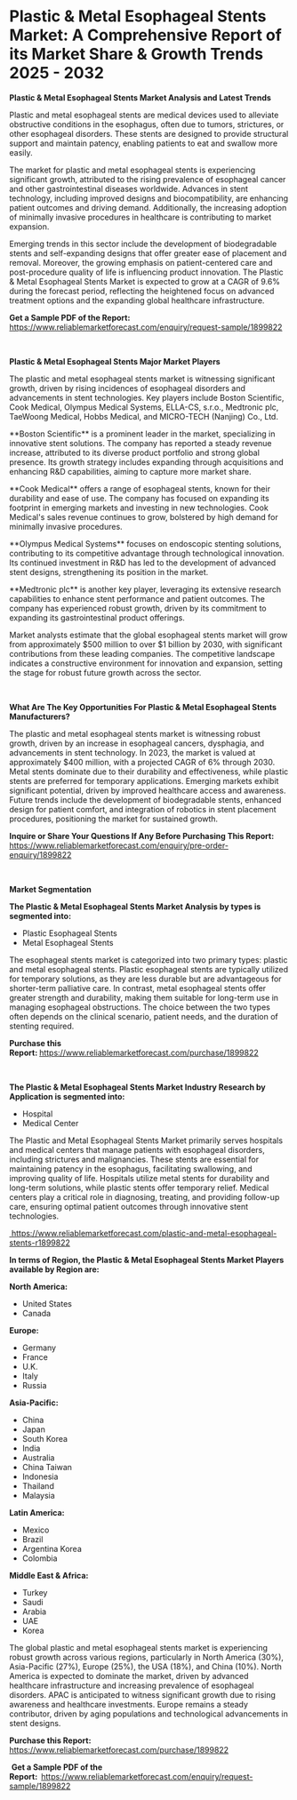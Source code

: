 <p><h1>Plastic & Metal Esophageal Stents Market: A Comprehensive Report of its Market Share & Growth Trends 2025 - 2032</h1></p><p><strong>Plastic & Metal Esophageal Stents Market Analysis and Latest Trends</strong></p>
<p><p>Plastic and metal esophageal stents are medical devices used to alleviate obstructive conditions in the esophagus, often due to tumors, strictures, or other esophageal disorders. These stents are designed to provide structural support and maintain patency, enabling patients to eat and swallow more easily. </p><p>The market for plastic and metal esophageal stents is experiencing significant growth, attributed to the rising prevalence of esophageal cancer and other gastrointestinal diseases worldwide. Advances in stent technology, including improved designs and biocompatibility, are enhancing patient outcomes and driving demand. Additionally, the increasing adoption of minimally invasive procedures in healthcare is contributing to market expansion.</p><p>Emerging trends in this sector include the development of biodegradable stents and self-expanding designs that offer greater ease of placement and removal. Moreover, the growing emphasis on patient-centered care and post-procedure quality of life is influencing product innovation. The Plastic & Metal Esophageal Stents Market is expected to grow at a CAGR of 9.6% during the forecast period, reflecting the heightened focus on advanced treatment options and the expanding global healthcare infrastructure.</p></p>
<p><strong>Get a Sample PDF of the Report:&nbsp;</strong> <a href="https://www.reliablemarketforecast.com/enquiry/request-sample/1899822?utm_campaign=3447&utm_medium=2&utm_source=Github&utm_content=ia&utm_term=16042025&utm_id=plastic-metal-esophageal-stents">https://www.reliablemarketforecast.com/enquiry/request-sample/1899822</a></p>
<p>&nbsp;</p>
<p><strong>Plastic & Metal Esophageal Stents Major Market Players</strong></p>
<p><p>The plastic and metal esophageal stents market is witnessing significant growth, driven by rising incidences of esophageal disorders and advancements in stent technologies. Key players include Boston Scientific, Cook Medical, Olympus Medical Systems, ELLA-CS, s.r.o., Medtronic plc, TaeWoong Medical, Hobbs Medical, and MICRO-TECH (Nanjing) Co., Ltd.</p><p>**Boston Scientific** is a prominent leader in the market, specializing in innovative stent solutions. The company has reported a steady revenue increase, attributed to its diverse product portfolio and strong global presence. Its growth strategy includes expanding through acquisitions and enhancing R&D capabilities, aiming to capture more market share.</p><p>**Cook Medical** offers a range of esophageal stents, known for their durability and ease of use. The company has focused on expanding its footprint in emerging markets and investing in new technologies. Cook Medical's sales revenue continues to grow, bolstered by high demand for minimally invasive procedures.</p><p>**Olympus Medical Systems** focuses on endoscopic stenting solutions, contributing to its competitive advantage through technological innovation. Its continued investment in R&D has led to the development of advanced stent designs, strengthening its position in the market.</p><p>**Medtronic plc** is another key player, leveraging its extensive research capabilities to enhance stent performance and patient outcomes. The company has experienced robust growth, driven by its commitment to expanding its gastrointestinal product offerings.</p><p>Market analysts estimate that the global esophageal stents market will grow from approximately $500 million to over $1 billion by 2030, with significant contributions from these leading companies. The competitive landscape indicates a constructive environment for innovation and expansion, setting the stage for robust future growth across the sector.</p></p>
<p>&nbsp;</p>
<p><strong>What Are The Key Opportunities For Plastic & Metal Esophageal Stents Manufacturers?</strong></p>
<p><p>The plastic and metal esophageal stents market is witnessing robust growth, driven by an increase in esophageal cancers, dysphagia, and advancements in stent technology. In 2023, the market is valued at approximately $400 million, with a projected CAGR of 6% through 2030. Metal stents dominate due to their durability and effectiveness, while plastic stents are preferred for temporary applications. Emerging markets exhibit significant potential, driven by improved healthcare access and awareness. Future trends include the development of biodegradable stents, enhanced design for patient comfort, and integration of robotics in stent placement procedures, positioning the market for sustained growth.</p></p>
<p><strong>Inquire or Share Your Questions If Any Before Purchasing This Report:</strong> <a href="https://www.reliablemarketforecast.com/enquiry/pre-order-enquiry/1899822?utm_campaign=3447&utm_medium=2&utm_source=Github&utm_content=ia&utm_term=16042025&utm_id=plastic-metal-esophageal-stents">https://www.reliablemarketforecast.com/enquiry/pre-order-enquiry/1899822</a></p>
<p>&nbsp;</p>
<p><strong>Market Segmentation</strong></p>
<p><strong>The Plastic & Metal Esophageal Stents Market Analysis by types is segmented into:</strong></p>
<p><ul><li>Plastic Esophageal Stents</li><li>Metal Esophageal Stents</li></ul></p>
<p><p>The esophageal stents market is categorized into two primary types: plastic and metal esophageal stents. Plastic esophageal stents are typically utilized for temporary solutions, as they are less durable but are advantageous for shorter-term palliative care. In contrast, metal esophageal stents offer greater strength and durability, making them suitable for long-term use in managing esophageal obstructions. The choice between the two types often depends on the clinical scenario, patient needs, and the duration of stenting required.</p></p>
<p><strong>Purchase this Report:&nbsp;</strong><a href="https://www.reliablemarketforecast.com/purchase/1899822?utm_campaign=3447&utm_medium=2&utm_source=Github&utm_content=ia&utm_term=16042025&utm_id=plastic-metal-esophageal-stents">https://www.reliablemarketforecast.com/purchase/1899822</a></p>
<p>&nbsp;</p>
<p><strong>The Plastic & Metal Esophageal Stents Market Industry Research by Application is segmented into:</strong></p>
<p><ul><li>Hospital</li><li>Medical Center</li></ul></p>
<p><p>The Plastic and Metal Esophageal Stents Market primarily serves hospitals and medical centers that manage patients with esophageal disorders, including strictures and malignancies. These stents are essential for maintaining patency in the esophagus, facilitating swallowing, and improving quality of life. Hospitals utilize metal stents for durability and long-term solutions, while plastic stents offer temporary relief. Medical centers play a critical role in diagnosing, treating, and providing follow-up care, ensuring optimal patient outcomes through innovative stent technologies.</p></p>
<p><a href="https://www.reliablemarketforecast.com/plastic-and-metal-esophageal-stents-r1899822?utm_campaign=3447&utm_medium=2&utm_source=Github&utm_content=ia&utm_term=16042025&utm_id=plastic-metal-esophageal-stents">&nbsp;https://www.reliablemarketforecast.com/plastic-and-metal-esophageal-stents-r1899822</a></p>
<p><strong>In terms of Region, the Plastic & Metal Esophageal Stents Market Players available by Region are:</strong></p>
<p>
    <p> <strong> North America: </strong>
        <ul>
            <li>United States</li>
            <li>Canada</li>
        </ul>
        </p> 
    <p> <strong> Europe: </strong>
        <ul>
            <li>Germany</li>
            <li>France</li>
            <li>U.K.</li>
            <li>Italy</li>
            <li>Russia</li>
        </ul>
        </p> 
    <p> <strong> Asia-Pacific: </strong>
        <ul>
            <li>China</li>
            <li>Japan</li>
            <li>South Korea</li>
            <li>India</li>
            <li>Australia</li>
            <li>China Taiwan</li>
            <li>Indonesia</li>
            <li>Thailand</li>
            <li>Malaysia</li>
        </ul>
        </p> 
    <p> <strong> Latin America: </strong>
        <ul>
            <li>Mexico</li>
            <li>Brazil</li>
            <li>Argentina Korea</li>
            <li>Colombia</li>
        </ul>
        </p> 
    <p> <strong> Middle East & Africa: </strong>
        <ul>
            <li>Turkey</li>
            <li>Saudi</li>
            <li>Arabia</li>
            <li>UAE</li>
            <li>Korea</li>
        </ul>
    </p>
    </p>
<p><p>The global plastic and metal esophageal stents market is experiencing robust growth across various regions, particularly in North America (30%), Asia-Pacific (27%), Europe (25%), the USA (18%), and China (10%). North America is expected to dominate the market, driven by advanced healthcare infrastructure and increasing prevalence of esophageal disorders. APAC is anticipated to witness significant growth due to rising awareness and healthcare investments. Europe remains a steady contributor, driven by aging populations and technological advancements in stent designs.</p></p>
<p><strong>Purchase this Report: </strong><a href="https://www.reliablemarketforecast.com/purchase/1899822?utm_campaign=3447&utm_medium=2&utm_source=Github&utm_content=ia&utm_term=16042025&utm_id=plastic-metal-esophageal-stents">https://www.reliablemarketforecast.com/purchase/1899822</a></p>
<p>&nbsp;<strong>Get a Sample PDF of the Report:&nbsp;&nbsp;</strong><a href="https://www.reliablemarketforecast.com/enquiry/request-sample/1899822?utm_campaign=3447&utm_medium=2&utm_source=Github&utm_content=ia&utm_term=16042025&utm_id=plastic-metal-esophageal-stents">https://www.reliablemarketforecast.com/enquiry/request-sample/1899822</a></p>
<p><strong></strong></p>
<p><p></p><p></p><p></p></p>